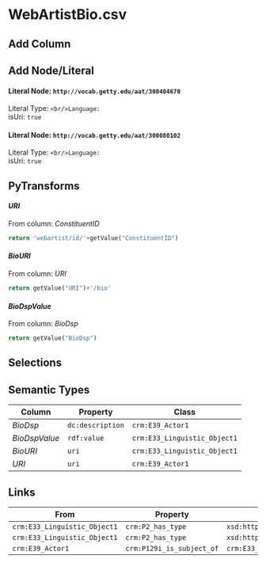# WebArtistBio.csv

## Add Column

## Add Node/Literal
#### Literal Node: `http://vocab.getty.edu/aat/300404670`
Literal Type: ``
<br/>Language: ``
<br/>isUri: `true`

#### Literal Node: `http://vocab.getty.edu/aat/300080102`
Literal Type: ``
<br/>Language: ``
<br/>isUri: `true`


## PyTransforms
#### _URI_
From column: _ConstituentID_
``` python
return 'webartist/id/'+getValue("ConstituentID")
```

#### _BioURI_
From column: _URI_
``` python
return getValue("URI")+'/bio'
```

#### _BioDspValue_
From column: _BioDsp_
``` python
return getValue("BioDsp")
```


## Selections

## Semantic Types
| Column | Property | Class |
|  ----- | -------- | ----- |
| _BioDsp_ | `dc:description` | `crm:E39_Actor1`|
| _BioDspValue_ | `rdf:value` | `crm:E33_Linguistic_Object1`|
| _BioURI_ | `uri` | `crm:E33_Linguistic_Object1`|
| _URI_ | `uri` | `crm:E39_Actor1`|


## Links
| From | Property | To |
|  --- | -------- | ---|
| `crm:E33_Linguistic_Object1` | `crm:P2_has_type` | `xsd:http://vocab.getty.edu/aat/300404670`|
| `crm:E33_Linguistic_Object1` | `crm:P2_has_type` | `xsd:http://vocab.getty.edu/aat/300080102`|
| `crm:E39_Actor1` | `crm:P129i_is_subject_of` | `crm:E33_Linguistic_Object1`|
